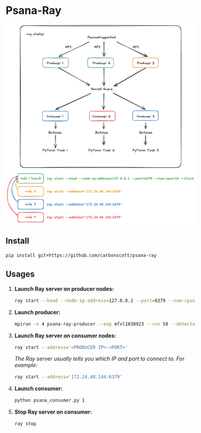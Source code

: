 # Psana-Ray

![psana-ray](figures/psana-ray-architecture.png)

## Install

```bash
pip install git+https://github.com/carbonscott/psana-ray
```

## Usages

1. **Launch Ray server on producer nodes:**
    ```bash
    ray start --head --node-ip-address=127.0.0.1 --port=6379 --num-cpus=10 --block
    ```

2. **Launch producer:**
    ```bash
    mpirun -n 4 psana-ray-producer --exp mfxl1038923 --run 58 --detector_name epix10k2M --queue_size 400
    ```

3. **Launch Ray server on consumer nodes:**
    ```bash
    ray start --address='<PRODUCER IP>:<PORT>'
    ```
   *The Ray server usually tells you which IP and port to connect to. For example:*
    ```bash
    ray start --address='172.24.48.144:6379'
    ```

4. **Launch consumer:**
    ```bash
    python psana_consumer.py 1
    ```

5. **Stop Ray server on consumer:**
    ```bash
    ray stop
    ```

